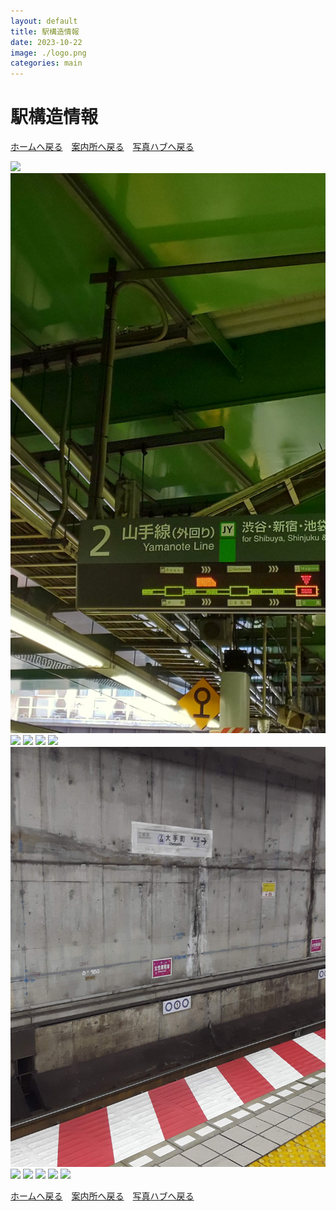 ```yaml
---
layout: default
title: 駅構造情報
date: 2023-10-22
image: ./logo.png
categories: main
---
```

# 駅構造情報
[ホームへ戻る](./index)　[案内所へ戻る](144)　[写真ハブへ戻る](154)

![](./photos/1.png)
![](./photos/2.png)
![](./photos/3.png)
![](./photos/4.png)
![](./photos/5.png)
![](./photos/6.png)
![](./photos/7.png)
![](./photos/8.png)
![](./photos/9.png)
![](./photos/10.png)
![](./photos/11.png)
![](./photos/12.png)


[ホームへ戻る](./index)　[案内所へ戻る](144)　[写真ハブへ戻る](154)
